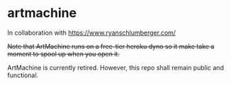 # artmachine
In collaboration with https://www.ryanschlumberger.com/

~~Note that ArtMachine runs on a free-tier heroku dyno so it make take a moment to spool up when you open it.~~

ArtMachine is currently retired. However, this repo shall remain public and functional.
